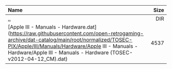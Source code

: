 |Name|Size|
|:---|---:|
|[..](../index.html)|DIR|
|[Apple III - Manuals - Hardware.dat](https://raw.githubusercontent.com/open-retrogaming-archive/dat-catalog/main/root/normalized/TOSEC-PIX/Apple/III/Manuals/Hardware/Apple III - Manuals - Hardware/Apple III - Manuals - Hardware (TOSEC-v2012-04-12_CM).dat)|4537|

